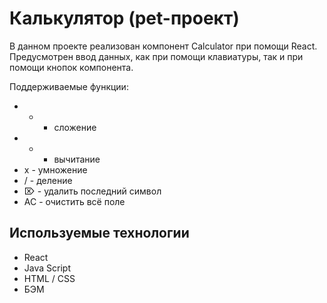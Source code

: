 # Калькулятор  (pet-проект)

В данном проекте реализован компонент Сalculator при помощи React. Предусмотрен ввод данных, как при помощи клавиатуры, так и при помощи кнопок компонента.

Поддерживаемые функции: 

*  + - сложение
*  - - вычитание
*  х - умножение
*  / - деление
*  ⌦ - удалить последний символ
*  АС - очистить всё поле

## Используемые технологии

* React
* Java Script
* HTML / CSS
* БЭМ

